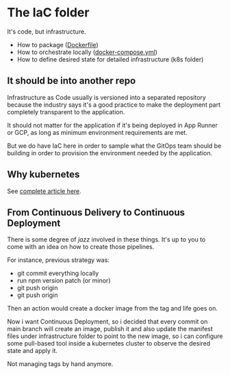 # The IaC folder

It's code, but infrastructure.

- How to package ([Dockerfile](Dockerfile))
- How to orchestrate locally ([docker-compose.yml](docker-compose.yml))
- How to define desired state for detailed infrastructure (k8s folder)

## It should be into another repo

Infrastructure as Code usually is versioned into a separated repository because
the industry says it's a good practice to make the deployment part completely
transparent to the application.

It should not matter for the application if it's being deployed in App Runner or
GCP, as long as minimum environment requirements are met.

But we do have IaC here in order to sample what the GitOps team should be
building in order to provision the environment needed by the application.

## Why kubernetes

See [complete article here](https://sombriks.com/blog/0058-containers-part-4-k8s-with-kind/).

## From Continuous Delivery to Continuous Deployment

There is some degree of _jazz_ involved in these things. It's up to you to come
with an idea on how to create those pipelines.

For instance, previous strategy was:

- git commit everything locally
- run npm version patch (or minor)
- git push origin <branch>
- git push origin <tag>

Then an action would create a docker image from the tag and life goes on.

Now i want Continuous Deployment, so i decided that every commit on main branch
will create an image, publish it and also update the manifest files under
infrastructure folder to point to the new image, so i can configure some
pull-based tool inside a kubernetes cluster to observe the desired state and
apply it.

Not managing tags by hand anymore.
